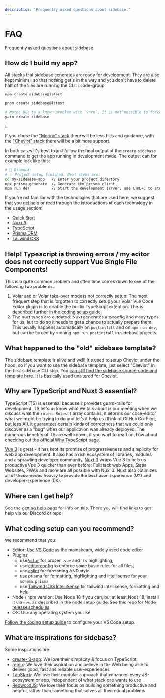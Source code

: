 ```yaml
---
description: "Frequently asked questions about sidebase."
---
```

# FAQ

Frequently asked questions about sidebase.

## How do I build my app?

All stacks that sidebase generates are ready for development. They are also kept minimal, so that nothing get's in the way and you don't have to delete half of the files are running the CLI:
::code-group
```bash [npm]
npm create sidebase@latest
```
```bash [pnpm]
pnpm create sidebase@latest
```
```bash [yarn]
# Note: Due to a known problem with `yarn`, it is not possible to force yarn to always use `@latest`: https://github.com/yarnpkg/yarn/issues/6587
yarn create sidebase
```
::

If you chose the ["Merino" stack](/sidebase/welcome/stacks) there will be less files and guidance, with the ["Cheviot" stack](/sidebase/welcome/stacks) there will be a bit more support.

In both cases it's best to just follow the final output of the `create sidebase` command to get the app running in development mode. The output can for example look like this:
```sh
# 🐑 Diamond:
# ✨ Project setup finished. Next steps are:
cd my-sidebase-app   // Enter your project directory
npx prisma generate  // Generate the prisma client
npm run dev          // Start the development server, use CTRL+C to stop
```

If you're not familiar with the technologies that are used here, we suggest that you [get help](/sidebase/welcome/getting-help) or read through the introductions of each technology in the usage section:
- [Quick Start](/sidebase/welcome/quick-start)
- [Nuxt 3](/sidebase/usage/nuxt-3)
- [TypeScript](/sidebase/usage/typescript)
- [Prisma ORM](/sidebase/usage/prisma)
- [Tailwind CSS](/sidebase/usage/tailwindcss)

## Help! Typescript is throwing errors / my editor does not correctly support Vue Single File Components!

This is a quite common problem and often time comes down to one of the following two problems:
1. Volar and or Volar take-over mode is not correctly setup: The most frequent step that is forgotten to correctly setup your Volar Vue Code Editor plugin is to disable the builtin TypeScript extention. This is described further [in the coding setup guide](/sidebase/ressources/coding-setup)
2. The nuxt types are outdated: Nuxt generates a tsconfig and many types for us, but to do so it needs to get a chance to actually prepare them. This usually happens automatically on `postinstall` and on `npm run dev`, but can be forced by running `npm run postinstall` in sidebase projects

## What happened to the "old" sidebase template?

The sidebase template is alive and well! It's used to setup Cheviot under the hood, so if you want to use the sidebase template, just select "Cheviot" in the first sidebase CLI step. You [can still find the sidebase source-code and template here](https://github.com/sidebase/sidebase). It is basically used unaltered for Cheviot.

## Why are TypeScript and Nuxt 3 essential?

TypeScript (TS) is essential because it provides guard-rails for development: TS let's us know what we talk about in our meeting when we discuss what the `roles: Roles[]` array contains, it informs our code-editor what we might be trying to do and let's it help us (think of GitHub Co-Pilot, but less AI), it guarantees certain kinds of correctness that we could only discover as a "bug" when our application was already deployed. The numerous benefits of TS are well known, if you want to read on, how about checking out [the official Why TypeScript page](https://www.typescriptlang.org/why-create-typescript).

[Vue 3](https://vuejs.org/) is great - it has kept its promise of progressiveness and simplicity for web app development. It also has a rich ecosystem of libraries, modules and a sprawling developer community. [Nuxt 3](https://nuxt.com/) wraps Vue 3 to help us productive Vue 3 quicker than ever before: Fullstack web Apps, Statis Websites, PWAs and more are all possible with Nuxt 3. Nuxt also optimizes all of these modes heavily to provide the best user-experience (UX) and developer-experience (DX).

## Where can I get help?

See the [getting help page](/sidebase/welcome/getting-help) for info on this. There you will find links to get help via our Discord or repo

## What coding setup can you recommend?

We recommend that you:
- Editor: [Use VS Code](https://code.visualstudio.com/) as the mainstream, widely used code editor
- Plugins:
    - use [`Volar`](https://github.com/johnsoncodehk/volar) for proper `.vue` and `.ts` highlighting,
    - use [editorconfig](https://editorconfig.org/) to enforce some basic rules for all files,
    - use [eslint](https://eslint.org/) for formatting AND style
    - use [prisma](https://marketplace.visualstudio.com/items?itemName=Prisma.prisma) for formatting, highlighting and intellisense for your `schema.prisma`
    - use [Tailwind CSS IntelliSense](https://marketplace.visualstudio.com/items?itemName=bradlc.vscode-tailwindcss) for tailwind intellisense, formatting and help
- Node / npm version: Use Node 18 if you can, but at least Node 18, install it via `nvm`, as described in [the node setup guide](/sidebase/ressources/coding-setup). See [this repo for Node release schedules](https://github.com/nodejs/Release)
- OS: Use any operating system you like

[Follow the coding setup guide](/sidebase/ressources/coding-setup) to configure your VS Code setup.

## What are inspirations for sidebase?

Some inspirations are:
- [create-t3-app](https://create.t3.gg/): We love their simplicity & focus on TypeScript
- [remix](https://remix.run/): We love their aspiration and believe in the Web being able to deliver good, fast and reliable user-experiences
- [TanStack](https://tanstack.com/): We love their modular approach that enhances every JS-ecosystem or app, independent of what stack one wants to use
- [RedwoodJS](https://redwoodjs.com/): We love their focus on building something productive and helpful, rather than something that solves all theoretical problems
